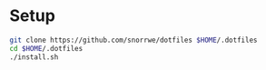 # Setup


```sh
git clone https://github.com/snorrwe/dotfiles $HOME/.dotfiles
cd $HOME/.dotfiles
./install.sh
```

